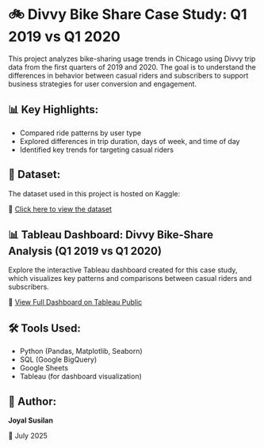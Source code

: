 # 🚲 Divvy Bike Share Case Study: Q1 2019 vs Q1 2020

This project analyzes bike-sharing usage trends in Chicago using Divvy trip data from the first quarters of 2019 and 2020. The goal is to understand the differences in behavior between casual riders and subscribers to support business strategies for user conversion and engagement.

## 📊 Key Highlights:
- Compared ride patterns by user type
- Explored differences in trip duration, days of week, and time of day
- Identified key trends for targeting casual riders

## 📁 Dataset:
The dataset used in this project is hosted on Kaggle:

🔗 [Click here to view the dataset](https://www.kaggle.com/datasets/joyalsusilan/divvy-bike-trips-q1-20192020)

## 📊 Tableau Dashboard: Divvy Bike-Share Analysis (Q1 2019 vs Q1 2020)

Explore the interactive Tableau dashboard created for this case study, which visualizes key patterns and comparisons between casual riders and subscribers.

🔗 [View Full Dashboard on Tableau Public](https://public.tableau.com/views/DivvyBikeShareDashboard/Overview)


## 🛠️ Tools Used:
- Python (Pandas, Matplotlib, Seaborn)
- SQL (Google BigQuery)
- Google Sheets
- Tableau (for dashboard visualization)

## 📌 Author:
**Joyal Susilan**

📅 July 2025



